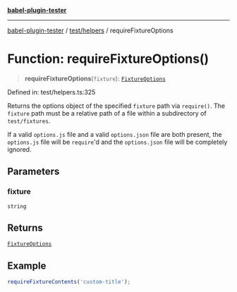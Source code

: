 [**babel-plugin-tester**](../../../README.md)

***

[babel-plugin-tester](../../../README.md) / [test/helpers](../README.md) / requireFixtureOptions

# Function: requireFixtureOptions()

> **requireFixtureOptions**(`fixture`): [`FixtureOptions`](../../../types/global/interfaces/FixtureOptions.md)

Defined in: test/helpers.ts:325

Returns the options object of the specified `fixture` path via `require()`.
The `fixture` path must be a relative path of a file within a subdirectory of
`test/fixtures`.

If a valid `options.js` file and a valid `options.json` file are both
present, the `options.js` file will be `require`'d and the `options.json`
file will be completely ignored.

## Parameters

### fixture

`string`

## Returns

[`FixtureOptions`](../../../types/global/interfaces/FixtureOptions.md)

## Example

```ts
requireFixtureContents('custom-title');
```
